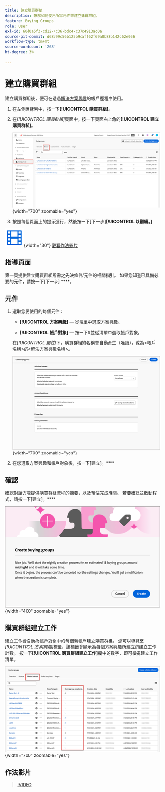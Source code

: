 ```yaml
---
title: 建立購買群組
description: 瞭解如何使用所需元件來建立購買群組。
feature: Buying Groups
role: User
exl-id: 60d0a5f3-cd12-4c36-bdc4-c37c4913ac0a
source-git-commit: d68d99c56b125b9caff62f69a0b88b142c62e056
workflow-type: tm+mt
source-wordcount: '268'
ht-degree: 3%

---
```



# 建立購買群組

建立購買群組後，便可在透過[解決方案興趣](./solution-interests.md)的帳戶歷程中使用。

1. 在左側導覽列中，按一下&#x200B;**[!UICONTROL 購買群組]**。

1. 在&#x200B;_[!UICONTROL 購買群組]_&#x200B;頁面中，按一下頁面右上角的&#x200B;**[!UICONTROL 建立購買群組]**。

   ![按一下「建立購買群組」](./assets/buying-groups-create.png){width="700" zoomable="yes"}

1. 按照每個頁面上的提示進行，然後按一下[下一步]**[!UICONTROL 以繼續。]**

![影片](../../assets/do-not-localize/icon-video.svg){width="30"} [觀看作法影片](#how-to-video)

## 指導頁面

第一頁提供建立購買群組所需之先決條件/元件的相關指引。 如果您知道已具備必要的元件，請按一下[下一步] ****。

## 元件

1. 選取您要使用的每個元件：

   * **[!UICONTROL 方案興趣]** — 從清單中選取方案興趣。

   * **[!UICONTROL 帳戶對象]** — 按一下#並從清單中選取帳戶對象。

   在&#x200B;_[!UICONTROL 屬性]_&#x200B;下，購買群組的名稱會自動產生（唯讀），成為&lt;帳戶名稱>的&lt;解決方案興趣名稱>。

   ![按一下「建立購買群組」](./assets/buying-groups-create-components.png){width="700" zoomable="yes"}

1. 在您選取方案興趣和帳戶對象後，按一下[建立]。****

## 確認

確認對話方塊提供購買群組流程的摘要，以及預估完成時間。 若要確認並啟動程式，請按一下[建立]。****

![建立購買群組確認對話方塊](./assets/buying-groups-create-confirm.png){width="400" zoomable="yes"}

## 購買群組建立工作

建立工作會自動為帳戶對象中的每個新帳戶建立購買群組。 您可以導覽至&#x200B;_[!UICONTROL 方案興趣]_&#x200B;標籤，該標籤會顯示為每個方案興趣所建立的建立工作計數。 按一下&#x200B;**[!UICONTROL 購買群組建立工作]**&#x200B;欄中的數字，即可檢視建立工作清單。

![依方案興趣購買群組工作](./assets/solution-interest-buying-group-jobs.png){width="700" zoomable="yes"}

<!-- Other buying group activities:

Member of buying group.
Assign a member of the buying group.
Remove a member of the buying group. -->

## 作法影片

>[!VIDEO](https://video.tv.adobe.com/v/3433081/?learn=on)
